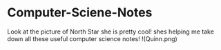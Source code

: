 # Computer-Sciene-Notes
Look at the picture of North Star she is pretty cool! shes helping me take down all these useful computer science notes!
!(Quinn.png)
